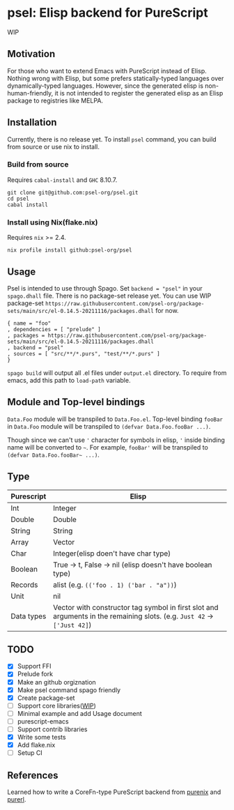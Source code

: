 # psel: Elisp backend for PureScript

WIP

## Motivation

For those who want to extend Emacs with PureScript instead of Elisp.
Nothing wrong with Elisp, but some prefers statically-typed languages over dynamically-typed languages.
However, since the generated elisp is non-human-friendly, it is not intended to register the generated elisp as an Elisp package to registries like MELPA.

## Installation

Currently, there is no release yet. To install `psel` command, you can build from source or use nix to install.

### Build from source

Requires `cabal-install` and `GHC` 8.10.7.

    git clone git@github.com:psel-org/psel.git
    cd psel
    cabal install

### Install using Nix(flake.nix)

Requires `nix` >= 2.4.

    nix profile install github:psel-org/psel

## Usage

Psel is intended to use through Spago. Set `backend = "psel"` in your `spago.dhall` file.
There is no package-set release yet. You can use WIP package-set `https://raw.githubusercontent.com/psel-org/package-sets/main/src/el-0.14.5-20211116/packages.dhall` for now.

```dhall
{ name = "foo"
, dependencies = [ "prelude" ]
, packages = https://raw.githubusercontent.com/psel-org/package-sets/main/src/el-0.14.5-20211116/packages.dhall
, backend = "psel"
, sources = [ "src/**/*.purs", "test/**/*.purs" ]
}
```

`spago build` will output all .el files under `output.el` directory. To require from emacs, add this path to `load-path` variable.

## Module and Top-level bindings

`Data.Foo` module will be transpiled to `Data.Foo.el`.
Top-level binding `fooBar` in `Data.Foo` module will be transpiled to `(defvar Data.Foo.fooBar ...)`.

Though since we can't use `'` character for symbols in elisp, `'` inside binding name will be converted to `~`.
For example, `fooBar'` will be transpiled to `(defvar Data.Foo.fooBar~ ...)`.

## Type

Purescript | Elisp
-----------|------
Int | Integer
Double | Double
String | String
Array | Vector
Char | Integer(elisp doen't have char type)
Boolean | True -> t, False -> nil (elisp doesn't have boolean type)
Records | alist (e.g. `(('foo . 1) ('bar . "a"))`)
Unit | nil
Data types | Vector with constructor tag symbol in first slot and arguments in the remaining slots. (e.g. `Just 42` -> `['Just 42]`)

## TODO

* [x] Support FFI
* [x] Prelude fork
* [x] Make an github orgiznation
* [x] Make psel command spago friendly
* [x] Create package-set
* [ ] Support core libraries([WIP](https://github.com/psel-org/package-sets))
* [ ] Minimal example and add Usage document
* [ ] purescript-emacs
* [ ] Support contrib libraries
* [x] Write some tests
* [x] Add flake.nix
* [ ] Setup CI

## References

Learned how to write a CoreFn-type PureScript backend from [purenix](https://github.com/purenix-org/purenix) and [purerl](https://github.com/purerl/purerl).
